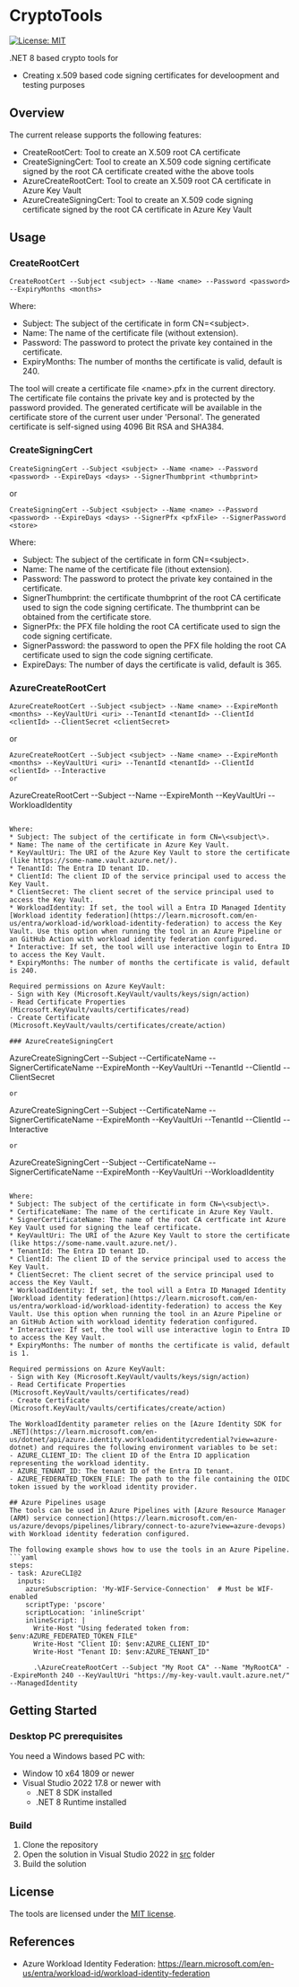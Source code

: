 # CryptoTools
[![License: MIT](https://img.shields.io/badge/License-MIT-green.svg)](LICENSE)

.NET 8 based crypto tools for
* Creating x.509 based code signing certificates for develoopment and testing purposes

## Overview

The current release supports the following features:
* CreateRootCert: Tool to create an X.509 root CA certificate
* CreateSigningCert: Tool to create an X.509 code signing certificate signed by the root CA certificate created withe the above tools
* AzureCreateRootCert: Tool to create an X.509 root CA certificate in Azure Key Vault
* AzureCreateSigningCert: Tool to create an X.509 code signing certificate signed by the root CA certificate in Azure Key Vault

## Usage

### CreateRootCert

```
CreateRootCert --Subject <subject> --Name <name> --Password <password> --ExpiryMonths <months>
```
Where:
* Subject: The subject of the certificate in form CN=\<subject\>.
* Name: The name of the certificate file (without extension).
* Password: The password to protect the private key contained in the certificate.
* ExpiryMonths: The number of months the certificate is valid, default is 240.

The tool will create a certificate file \<name\>.pfx in the current directory. The certificate file contains the private key and is protected by the password provided.
The generated certificate will be available in the certificate store of the current user under 'Personal'.
The generated certificate is self-signed using 4096 Bit RSA and SHA384.

### CreateSigningCert

```
CreateSigningCert --Subject <subject> --Name <name> --Password <password> --ExpireDays <days> --SignerThumbprint <thumbprint> 
```
or
```
CreateSigningCert --Subject <subject> --Name <name> --Password <password> --ExpireDays <days> --SignerPfx <pfxFile> --SignerPassword <store>
```

Where:
* Subject: The subject of the certificate in form CN=\<subject\>.
* Name: The name of the certificate file (ithout extension).
* Password: The password to protect the private key contained in the certificate.
* SignerThumbprint: the certificate thumbprint of the root CA certificate used to sign the code signing certificate. The thumbprint can be obtained from the certificate store.
* SignerPfx: the PFX file holding the root CA certificate used to sign the code signing certificate.
* SignerPassword: the password to open the PFX file holding the root CA certificate used to sign the code signing certificate.
* ExpireDays: The number of days the certificate is valid, default is 365.

### AzureCreateRootCert
```
AzureCreateRootCert --Subject <subject> --Name <name> --ExpireMonth <months> --KeyVaultUri <uri> --TenantId <tenantId> --ClientId <clientId> --ClientSecret <clientSecret>
```
or
```
AzureCreateRootCert --Subject <subject> --Name <name> --ExpireMonth <months> --KeyVaultUri <uri> --TenantId <tenantId> --ClientId <clientId> --Interactive
or
```
AzureCreateRootCert --Subject <subject> --Name <name> --ExpireMonth <months> --KeyVaultUri <uri> --WorkloadIdentity
```

Where:
* Subject: The subject of the certificate in form CN=\<subject\>.
* Name: The name of the certificate in Azure Key Vault.
* KeyVaultUri: The URI of the Azure Key Vault to store the certificate (like https://some-name.vault.azure.net/).
* TenantId: The Entra ID tenant ID.
* ClientId: The client ID of the service principal used to access the Key Vault.
* ClientSecret: The client secret of the service principal used to access the Key Vault.
* WorkloadIdentity: If set, the tool will a Entra ID Managed Identity [Workload identity federation](https://learn.microsoft.com/en-us/entra/workload-id/workload-identity-federation) to access the Key Vault. Use this option when running the tool in an Azure Pipeline or an GitHub Action with workload identity federation configured.
* Interactive: If set, the tool will use interactive login to Entra ID to access the Key Vault.
* ExpiryMonths: The number of months the certificate is valid, default is 240.

Required permissions on Azure KeyVault:
- Sign with Key (Microsoft.KeyVault/vaults/keys/sign/action)
- Read Certificate Properties  (Microsoft.KeyVault/vaults/certificates/read)
- Create Certificate (Microsoft.KeyVault/vaults/certificates/create/action)

### AzureCreateSigningCert
```
AzureCreateSigningCert --Subject <subject> --CertificateName <name> --SignerCertificateName <rootName> --ExpireMonth <months> --KeyVaultUri <uri> --TenantId <tenantId> --ClientId <clientId> --ClientSecret <clientSecret>
```
or
```
AzureCreateSigningCert --Subject <subject> --CertificateName <name> --SignerCertificateName <rootName> --ExpireMonth <months> --KeyVaultUri <uri> --TenantId <tenantId> --ClientId <clientId> --Interactive
```
or
```
AzureCreateSigningCert --Subject <subject> --CertificateName <name> --SignerCertificateName <rootName> --ExpireMonth <months> --KeyVaultUri <uri> --WorkloadIdentity
```

Where:
* Subject: The subject of the certificate in form CN=\<subject\>.
* CertificateName: The name of the certificate in Azure Key Vault.
* SignerCertificateName: The name of the root CA certficate int Azure Key Vault used for signing the leaf certificate.
* KeyVaultUri: The URI of the Azure Key Vault to store the certificate (like https://some-name.vault.azure.net/).
* TenantId: The Entra ID tenant ID.
* ClientId: The client ID of the service principal used to access the Key Vault.
* ClientSecret: The client secret of the service principal used to access the Key Vault.
* WorkloadIdentity: If set, the tool will a Entra ID Managed Identity [Workload identity federation](https://learn.microsoft.com/en-us/entra/workload-id/workload-identity-federation) to access the Key Vault. Use this option when running the tool in an Azure Pipeline or an GitHub Action with workload identity federation configured.
* Interactive: If set, the tool will use interactive login to Entra ID to access the Key Vault.
* ExpiryMonths: The number of months the certificate is valid, default is 1.
 
Required permissions on Azure KeyVault:
- Sign with Key (Microsoft.KeyVault/vaults/keys/sign/action)
- Read Certificate Properties  (Microsoft.KeyVault/vaults/certificates/read)
- Create Certificate (Microsoft.KeyVault/vaults/certificates/create/action)

The WorkloadIdentity parameter relies on the [Azure Identity SDK for .NET](https://learn.microsoft.com/en-us/dotnet/api/azure.identity.workloadidentitycredential?view=azure-dotnet) and requires the following environment variables to be set:
- AZURE_CLIENT_ID: The client ID of the Entra ID application representing the workload identity.
- AZURE_TENANT_ID: The tenant ID of the Entra ID tenant.
- AZURE_FEDERATED_TOKEN_FILE: The path to the file containing the OIDC token issued by the workload identity provider.

## Azure Pipelines usage
The tools can be used in Azure Pipelines with [Azure Resource Manager (ARM) service connection](https://learn.microsoft.com/en-us/azure/devops/pipelines/library/connect-to-azure?view=azure-devops) with Workload identity federation configured. 

The following example shows how to use the tools in an Azure Pipeline.
```yaml
steps:
- task: AzureCLI@2
  inputs:
    azureSubscription: 'My-WIF-Service-Connection'  # Must be WIF-enabled
    scriptType: 'pscore'
    scriptLocation: 'inlineScript'
    inlineScript: |
      Write-Host "Using federated token from: $env:AZURE_FEDERATED_TOKEN_FILE"
      Write-Host "Client ID: $env:AZURE_CLIENT_ID"
      Write-Host "Tenant ID: $env:AZURE_TENANT_ID"

      .\AzureCreateRootCert --Subject "My Root CA" --Name "MyRootCA" --ExpireMonth 240 --KeyVaultUri "https://my-key-vault.vault.azure.net/" --ManagedIdentity
```

## Getting Started

### Desktop PC prerequisites
You need a Windows based PC with:
- Window 10 x64 1809 or newer
- Visual Studio 2022 17.8 or newer with 
  - .NET 8 SDK installed
  - .NET 8 Runtime installed

### Build

1. Clone the repository
1. Open the solution in Visual Studio 2022 in [src](src) folder
1. Build the solution

## License
The tools are licensed under the [MIT license](LICENSE).

## References
- Azure Workload Identity Federation: https://learn.microsoft.com/en-us/entra/workload-id/workload-identity-federation
